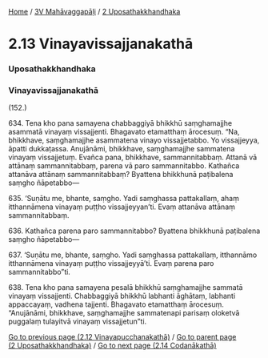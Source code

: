 
[Home](/) / [3V Mahāvaggapāḷi](../../3V.md) / [2 Uposathakkhandhaka](../2.md)

# 2.13 Vinayavissajjanakathā

### Uposathakkhandhaka

### Vinayavissajjanakathā

(152.)

634\. Tena kho pana samayena chabbaggiyā bhikkhū saṃghamajjhe asammatā vinayaṃ vissajjenti. Bhagavato etamatthaṃ ārocesuṃ. “Na, bhikkhave, saṃghamajjhe asammatena vinayo vissajjetabbo. Yo vissajjeyya, āpatti dukkaṭassa. Anujānāmi, bhikkhave, saṃghamajjhe sammatena vinayaṃ vissajjetuṃ. Evañca pana, bhikkhave, sammannitabbaṃ. Attanā vā attānaṃ sammannitabbaṃ, parena vā paro sammannitabbo. Kathañca attanāva attānaṃ sammannitabbaṃ? Byattena bhikkhunā paṭibalena saṃgho ñāpetabbo—

635\. ‘Suṇātu me, bhante, saṃgho. Yadi saṃghassa pattakallaṃ, ahaṃ itthannāmena vinayaṃ puṭṭho vissajjeyyan’ti. Evaṃ attanāva attānaṃ sammannitabbaṃ.

636\. Kathañca parena paro sammannitabbo? Byattena bhikkhunā paṭibalena saṃgho ñāpetabbo—

637\. ‘Suṇātu me, bhante, saṃgho. Yadi saṃghassa pattakallaṃ, itthannāmo itthannāmena vinayaṃ puṭṭho vissajjeyyā’ti. Evaṃ parena paro sammannitabbo”ti.

638\. Tena kho pana samayena pesalā bhikkhū saṃghamajjhe sammatā vinayaṃ vissajjenti. Chabbaggiyā bhikkhū labhanti āghātaṃ, labhanti appaccayaṃ, vadhena tajjenti. Bhagavato etamatthaṃ ārocesuṃ. “Anujānāmi, bhikkhave, saṃghamajjhe sammatenapi parisaṃ oloketvā puggalaṃ tulayitvā vinayaṃ vissajjetun”ti.

[Go to previous page (2.12 Vinayapucchanakathā)](2.12.md) / [Go to parent page (2 Uposathakkhandhaka)](../2.md) / [Go to next page (2.14 Codanākathā)](2.14.md)


